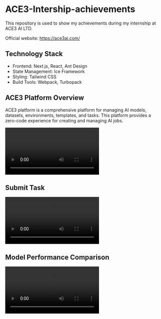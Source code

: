 # ACE3-Intership-achievements
This repository is used to show my achievements during my internship at ACE3 AI LTD.

Official website: https://ace3ai.com/

## Technology Stack
- Frontend: Next.js, React, Ant Design
- State Management: Ice Framework
- Styling: Tailwind CSS
- Build Tools: Webpack, Turbopack

## ACE3 Platform Overview
ACE3 platform is a comprehensive platform for managing AI models, datasets, environments, templates, and tasks. This platform provides a zero-code experience for creating and managing AI jobs.

<video controls src="ACE3_Platform_Overview.mp4" title="Title"></video>

## Submit Task
<video controls src="Submit_First_Task.mp4" title=""></video>

## Model Performance Comparison
<video controls src="Model Performance Comparison.mp4" title="Title"></video>
